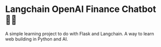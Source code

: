 # Langchain OpenAI Finance Chatbot 💸🤖

A simple learning project to do with Flask and Langchain. A way to learn web building in Python and AI.